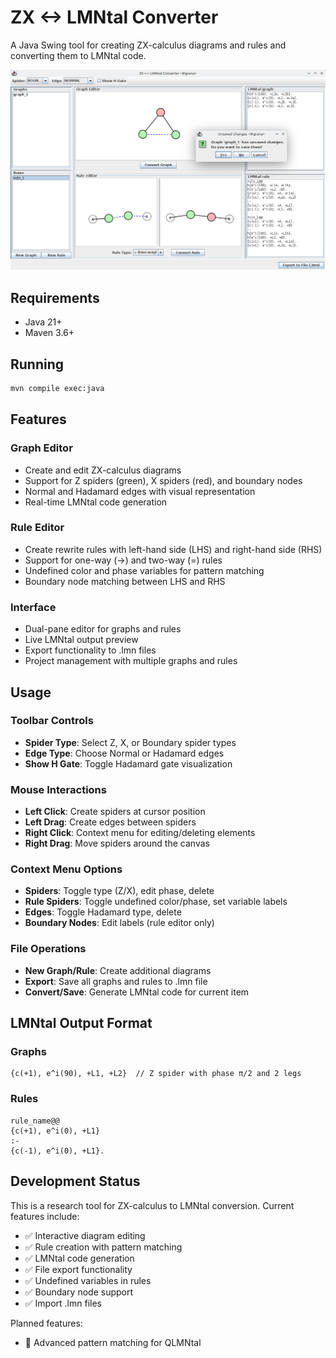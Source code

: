 # ZX <-> LMNtal Converter

A Java Swing tool for creating ZX-calculus diagrams and rules and converting them to LMNtal code.

![example](zx<->lmn.png)

## Requirements

- Java 21+
- Maven 3.6+

## Running

```bash
mvn compile exec:java
```

## Features

### Graph Editor
- Create and edit ZX-calculus diagrams
- Support for Z spiders (green), X spiders (red), and boundary nodes
- Normal and Hadamard edges with visual representation
- Real-time LMNtal code generation

### Rule Editor
- Create rewrite rules with left-hand side (LHS) and right-hand side (RHS)
- Support for one-way (→) and two-way (=) rules
- Undefined color and phase variables for pattern matching
- Boundary node matching between LHS and RHS

### Interface
- Dual-pane editor for graphs and rules
- Live LMNtal output preview
- Export functionality to .lmn files
- Project management with multiple graphs and rules

## Usage

### Toolbar Controls
- **Spider Type**: Select Z, X, or Boundary spider types
- **Edge Type**: Choose Normal or Hadamard edges
- **Show H Gate**: Toggle Hadamard gate visualization

### Mouse Interactions
- **Left Click**: Create spiders at cursor position
- **Left Drag**: Create edges between spiders
- **Right Click**: Context menu for editing/deleting elements
- **Right Drag**: Move spiders around the canvas

### Context Menu Options
- **Spiders**: Toggle type (Z/X), edit phase, delete
- **Rule Spiders**: Toggle undefined color/phase, set variable labels
- **Edges**: Toggle Hadamard type, delete
- **Boundary Nodes**: Edit labels (rule editor only)

### File Operations
- **New Graph/Rule**: Create additional diagrams
- **Export**: Save all graphs and rules to .lmn file
- **Convert/Save**: Generate LMNtal code for current item

## LMNtal Output Format

### Graphs
```
{c(+1), e^i(90), +L1, +L2}  // Z spider with phase π/2 and 2 legs
```

### Rules
```
rule_name@@
{c(+1), e^i(0), +L1}
:-
{c(-1), e^i(0), +L1}.
```

## Development Status

This is a research tool for ZX-calculus to LMNtal conversion. Current features include:
- ✅ Interactive diagram editing
- ✅ Rule creation with pattern matching
- ✅ LMNtal code generation
- ✅ File export functionality
- ✅ Undefined variables in rules
- ✅ Boundary node support
- ✅ Import .lmn files

Planned features:
- 🔄 Advanced pattern matching for QLMNtal
